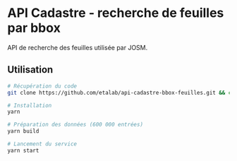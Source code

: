 # API Cadastre - recherche de feuilles par bbox

API de recherche des feuilles utilisée par JOSM.

## Utilisation

```bash
# Récupération du code
git clone https://github.com/etalab/api-cadastre-bbox-feuilles.git && cd api-cadastre-bbox-feuilles

# Installation
yarn

# Préparation des données (600 000 entrées)
yarn build

# Lancement du service
yarn start
```
